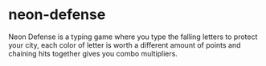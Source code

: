 # neon-defense
Neon Defense is a typing game where you type the falling letters to protect your city, each color of letter is worth a different amount of points and chaining hits together gives you combo multipliers.
